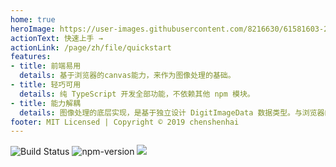 ```yaml
---
home: true
heroImage: https://user-images.githubusercontent.com/8216630/61581603-28ffd180-ab53-11e9-9461-a24d31643ec7.png
actionText: 快速上手 →
actionLink: /page/zh/file/quickstart
features:
- title: 前端易用
  details: 基于浏览器的canvas能力，来作为图像处理的基础。
- title: 轻巧可用
  details: 纯 TypeScript 开发全部功能，不依赖其他 npm 模块。
- title: 能力解耦
  details: 图像处理的底层实现，是基于独立设计 DigitImageData 数据类型。与浏览器的 ImageData 解耦，同时两者数据可以实现互相转换。
footer: MIT Licensed | Copyright © 2019 chenshenhai
---
```


![Build Status](https://travis-ci.com/chenshenhai/pictool.svg?branch=master)
![npm-version](https://img.shields.io/npm/l/pictool.svg)
![](https://img.shields.io/npm/v/pictool.svg)


